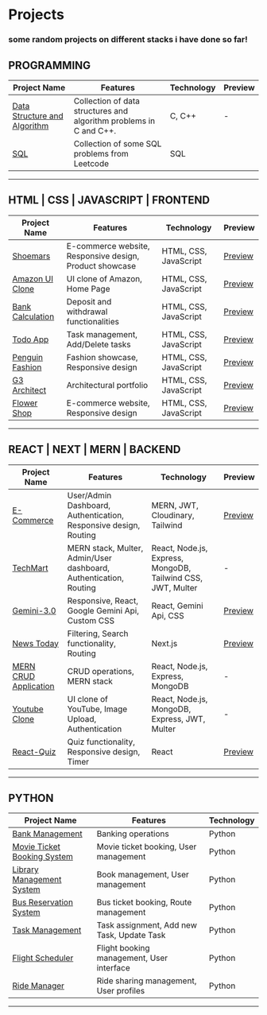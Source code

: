 # Projects
### some random projects on different stacks i have done so far!

## PROGRAMMING

| Project Name | Features | Technology | Preview |
|--------------|----------|------------|---------|
| [Data Structure and Algorithm](https://github.com/ih-rakib/Data-Structure-and-Algorithm) | Collection of data structures and algorithm problems in C and C++. | C, C++ | - |
| [SQL](https://github.com/ih-rakib/Learning/blob/master/Database-SQL/problems/Readme.md) | Collection of some SQL problems from Leetcode | SQL |

------------------------------


## HTML | CSS | JAVASCRIPT | FRONTEND

| Project Name | Features | Technology | Preview |
|--------------|----------|------------|---------|
| [Shoemars](https://github.com/ih-rakib/Shoemars) | E-commerce website, Responsive design, Product showcase | HTML, CSS, JavaScript | [Preview](https://ih-rakib.github.io/Shoemars/) |
| [Amazon UI Clone](https://github.com/ih-rakib/Amazon-Clone) | UI clone of Amazon, Home Page | HTML, CSS, JavaScript | [Preview](https://ih-rakib.github.io/Amazon-Clone/) |
| [Bank Calculation](https://github.com/ih-rakib/Bank-Calculation) | Deposit and withdrawal functionalities | HTML, CSS, JavaScript | [Preview](https://ih-rakib.github.io/Bank-Calculation/) |
| [Todo App](https://github.com/ih-rakib/Todo-App) | Task management, Add/Delete tasks | HTML, CSS, JavaScript | [Preview](https://todo-app-delta-neon.vercel.app/) |
| [Penguin Fashion](https://github.com/ih-rakib/Penguin-Fashion) | Fashion showcase, Responsive design | HTML, CSS, JavaScript | [Preview](https://ih-rakib.github.io/Penguin-Fashion/) |
| [G3 Architect](https://github.com/ih-rakib/G3-Architect) | Architectural portfolio | HTML, CSS, JavaScript | [Preview](https://ih-rakib.github.io/G3-Architect/) |
| [Flower Shop](https://github.com/ih-rakib/Flower-Shop) | E-commerce website, Responsive design | HTML, CSS, JavaScript | [Preview](https://ih-rakib.github.io/Flower-Shop/) |

---------------------


## REACT | NEXT | MERN | BACKEND

| Project Name | Features | Technology | Preview |
|--------------|----------|------------|---------|
| [E-Commerce](https://github.com/ih-rakib/E-Commerce) | User/Admin Dashboard, Authentication, Responsive design, Routing | MERN, JWT, Cloudinary, Tailwind | [Preview](https://e-commerce-client-rosy.vercel.app/) |
| [TechMart](https://github.com/ih-rakib/TechMart) | MERN stack, Multer, Admin/User dashboard, Authentication, Routing | React, Node.js, Express, MongoDB, Tailwind CSS, JWT, Multer | - |
| [Gemini-3.0](https://github.com/ih-rakib/Gemini-3.0) | Responsive, React, Google Gemini Api, Custom CSS | React, Gemini Api, CSS | [Preview](https://gemini-3-0-three.vercel.app/) |
| [News Today](https://github.com/ih-rakib/News-Today) | Filtering, Search functionality, Routing | Next.js | [Preview](https://news-today-six.vercel.app/) |
| [MERN CRUD Application](https://github.com/ih-rakib/mern-CRUD-application) | CRUD operations, MERN stack | React, Node.js, Express, MongoDB | - |
| [Youtube Clone](https://github.com/ih-rakib/youtube-clone) | UI clone of YouTube, Image Upload, Authentication | React, Node.js, MongoDB, Express, JWT, Multer | - |
| [React-Quiz](https://github.com/ih-rakib/React-Quiz) | Quiz functionality, Responsive design, Timer | React | [Preview](https://react-quiz-six-smoky.vercel.app/) |

-----------------


## PYTHON

| Project Name | Features | Technology | 
|--------------|----------|------------|
| [Bank Management](https://github.com/ih-rakib/bank-management) | Banking operations | Python 
| [Movie Ticket Booking System](https://github.com/ih-rakib/Movie-Ticket-Booking-System) | Movie ticket booking, User management | Python
| [Library Management System](https://github.com/ih-rakib/Library-Management-System) | Book management, User management | Python 
| [Bus Reservation System](https://github.com/ih-rakib/Bus-Reservation-System) | Bus ticket booking, Route management | Python
| [Task Management](https://github.com/ih-rakib/Task-Management-) | Task assignment, Add new Task, Update Task | Python
| [Flight Scheduler](https://github.com/ih-rakib/Flight-Scheduler) | Flight booking management, User interface | Python
| [Ride Manager](https://github.com/ih-rakib/Ride-Manager) | Ride sharing management, User profiles | Python 

----------------------------
